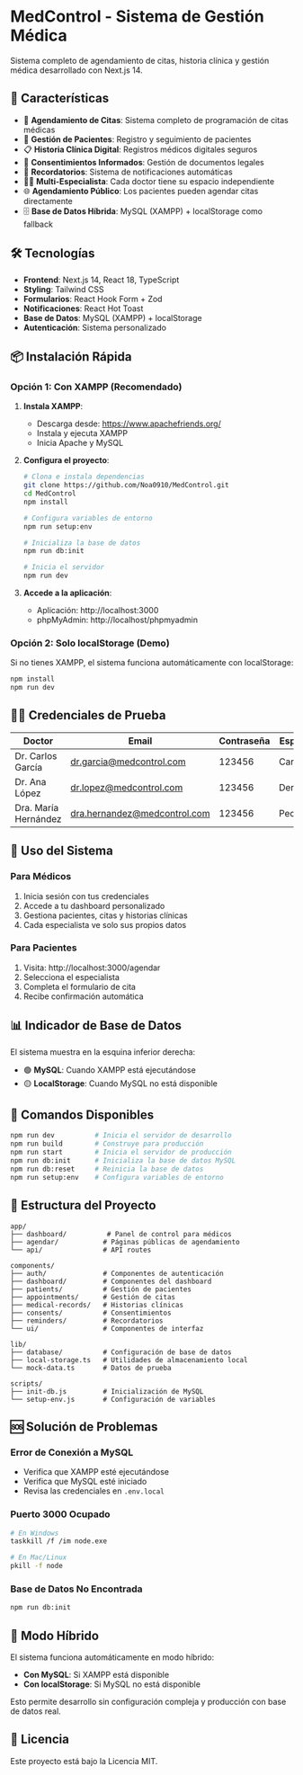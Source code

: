 # MedControl - Sistema de Gestión Médica

Sistema completo de agendamiento de citas, historia clínica y gestión médica desarrollado con Next.js 14.

## 🚀 Características

- 📅 **Agendamiento de Citas**: Sistema completo de programación de citas médicas
- 👥 **Gestión de Pacientes**: Registro y seguimiento de pacientes
- 📋 **Historia Clínica Digital**: Registros médicos digitales seguros
- 📝 **Consentimientos Informados**: Gestión de documentos legales
- 🔔 **Recordatorios**: Sistema de notificaciones automáticas
- 👨‍⚕️ **Multi-Especialista**: Cada doctor tiene su espacio independiente
- 🌐 **Agendamiento Público**: Los pacientes pueden agendar citas directamente
- 🗄️ **Base de Datos Híbrida**: MySQL (XAMPP) + localStorage como fallback

## 🛠️ Tecnologías

- **Frontend**: Next.js 14, React 18, TypeScript
- **Styling**: Tailwind CSS
- **Formularios**: React Hook Form + Zod
- **Notificaciones**: React Hot Toast
- **Base de Datos**: MySQL (XAMPP) + localStorage
- **Autenticación**: Sistema personalizado

## 📦 Instalación Rápida

### Opción 1: Con XAMPP (Recomendado)

1. **Instala XAMPP**:
   - Descarga desde: https://www.apachefriends.org/
   - Instala y ejecuta XAMPP
   - Inicia Apache y MySQL

2. **Configura el proyecto**:
   ```bash
   # Clona e instala dependencias
   git clone https://github.com/Noa0910/MedControl.git
   cd MedControl
   npm install
   
   # Configura variables de entorno
   npm run setup:env
   
   # Inicializa la base de datos
   npm run db:init
   
   # Inicia el servidor
   npm run dev
   ```

3. **Accede a la aplicación**:
   - Aplicación: http://localhost:3000
   - phpMyAdmin: http://localhost/phpmyadmin

### Opción 2: Solo localStorage (Demo)

Si no tienes XAMPP, el sistema funciona automáticamente con localStorage:

```bash
npm install
npm run dev
```

## 👨‍⚕️ Credenciales de Prueba

| Doctor | Email | Contraseña | Especialidad |
|--------|-------|------------|--------------|
| Dr. Carlos García | dr.garcia@medcontrol.com | 123456 | Cardiología |
| Dr. Ana López | dr.lopez@medcontrol.com | 123456 | Dermatología |
| Dra. María Hernández | dra.hernandez@medcontrol.com | 123456 | Pediatría |

## 🎯 Uso del Sistema

### Para Médicos
1. Inicia sesión con tus credenciales
2. Accede a tu dashboard personalizado
3. Gestiona pacientes, citas y historias clínicas
4. Cada especialista ve solo sus propios datos

### Para Pacientes
1. Visita: http://localhost:3000/agendar
2. Selecciona el especialista
3. Completa el formulario de cita
4. Recibe confirmación automática

## 📊 Indicador de Base de Datos

El sistema muestra en la esquina inferior derecha:
- 🟢 **MySQL**: Cuando XAMPP está ejecutándose
- 🟡 **LocalStorage**: Cuando MySQL no está disponible

## 🔧 Comandos Disponibles

```bash
npm run dev          # Inicia el servidor de desarrollo
npm run build        # Construye para producción
npm run start        # Inicia el servidor de producción
npm run db:init      # Inicializa la base de datos MySQL
npm run db:reset     # Reinicia la base de datos
npm run setup:env    # Configura variables de entorno
```

## 📁 Estructura del Proyecto

```
app/
├── dashboard/          # Panel de control para médicos
├── agendar/           # Páginas públicas de agendamiento
└── api/               # API routes

components/
├── auth/              # Componentes de autenticación
├── dashboard/         # Componentes del dashboard
├── patients/          # Gestión de pacientes
├── appointments/      # Gestión de citas
├── medical-records/   # Historias clínicas
├── consents/          # Consentimientos
├── reminders/         # Recordatorios
└── ui/                # Componentes de interfaz

lib/
├── database/          # Configuración de base de datos
├── local-storage.ts   # Utilidades de almacenamiento local
└── mock-data.ts       # Datos de prueba

scripts/
├── init-db.js         # Inicialización de MySQL
└── setup-env.js       # Configuración de variables
```

## 🆘 Solución de Problemas

### Error de Conexión a MySQL
- Verifica que XAMPP esté ejecutándose
- Verifica que MySQL esté iniciado
- Revisa las credenciales en `.env.local`

### Puerto 3000 Ocupado
```bash
# En Windows
taskkill /f /im node.exe

# En Mac/Linux
pkill -f node
```

### Base de Datos No Encontrada
```bash
npm run db:init
```

## 🔄 Modo Híbrido

El sistema funciona automáticamente en modo híbrido:
- **Con MySQL**: Si XAMPP está disponible
- **Con localStorage**: Si MySQL no está disponible

Esto permite desarrollo sin configuración compleja y producción con base de datos real.

## 📝 Licencia

Este proyecto está bajo la Licencia MIT.
